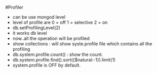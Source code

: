 #Profiler

- can be use mongod level
- level of profile are 
  0 = off
  1 = selective
  2 = on
- db.setProfilingLevel(2)
- it works db level
- now..all the operation will be profiled
- show collections : will show syste.profile file
  which contains all the profiling
- db.system.profile.count() : show the count.
-  db.system.profile.find().sort({$natural:-1}).limit(1)
- system.profile is OFF by default.

